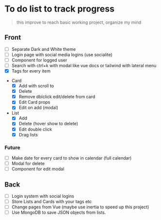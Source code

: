 # To do list to track progress

> this improve to reach basic working project, organize my mind

## Front

- [ ] Separate Dark and White theme
- [ ] Login page with social media logins (use socialite)
- [ ] Component for logged user
- [ ] Search with ctrl+k with modal like vue docs or tailwind with lateral menu
- [x] Tags for every item
- Card
  - [x] Add with scroll to
  - [x] Delete
  - [x] Remove dblclick edit/delete from card
  - [x] Edit Card props
  - [x] Edit on add (modal)
- List
  - [x] Add
  - [x] Delete (hover show to delete)
  - [x] Edit double click
  - [x] Drag lists

### Future

- [ ] Make date for every card to show in calendar (full calendar)
- [ ] Modal for delete
- [ ] Component for edit modal

## Back

- [ ] Login system with social logins
- [ ] Store Lists and Cards with your tags etc
- [ ] Change pages from Vue (maybe use inertia to speed up this project)
- [ ] Use MongoDB to save JSON objects from lists.

